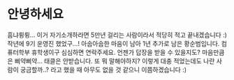 # 안녕하세요
흠냐륑륑... 이거 자기소개하라면 5만년 걸리는 사람이라서 적당히 적고 끝내겠습니다 :)
작년에 9기 운영진 했었구...! 아숩아숩한 마음이 남아 1년 추가로 남은 황순범입니다.
컴퓨터학부 휴학생이구 심심하면 연락주세요. 언젠가 답장을 받을 수 있을지도?
마음만큼은 삐약삐약... 태클은 안받습니다. 또 뭐 말해야하지? 이렇게 대충 적었는데도 나란 사람이 궁금할까..? 라고 했을 때 아무도 없을 것 같으니 이쯤하겠습니다 :)

